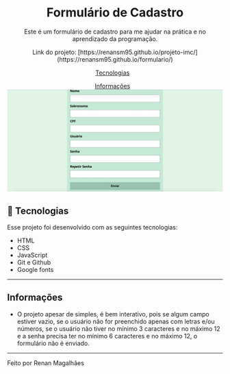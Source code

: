 <h1 align="center"> Formulário de Cadastro </h1>

<p align="center">
Este é um formulário de cadastro para me ajudar na prática e no aprendizado da programação. 
</p>
<p align="center">Link do projeto: [https://renansm95.github.io/projeto-imc/](https://renansm95.github.io/formulario/)</p>

<p align="center">
  <a href="#-tecnologias">Tecnologias</a>&nbsp;&nbsp;&nbsp;
<p align="center">
  <a href="#-tecnologias">Informações</a>&nbsp;&nbsp;&nbsp;
<br>

<img width="1440" alt="Captura de Tela 2023-06-22 às 18 52 07" src="./assets/img/formulario.png">

## 🚀 Tecnologias

Esse projeto foi desenvolvido com as seguintes tecnologias:

- HTML
- CSS
- JavaScript
- Git e Github
- Google fonts

---

## Informações

- O projeto apesar de simples, é bem interativo, pois se algum campo estiver vazio, se o usuário não for preenchido apenas com letras e/ou números, se o usuário não tiver no mínimo 3 caracteres e no máximo 12 e a senha precisa ter no mínimo 6 caracteres e no máximo 12, o formulário não é enviado.

---

Feito por Renan Magalhães
